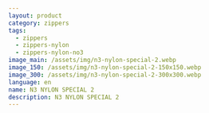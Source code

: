 ```yaml
---
layout: product
category: zippers
tags:
  - zippers
  - zippers-nylon
  - zippers-nylon-no3
image_main: /assets/img/n3-nylon-special-2.webp
image_150: /assets/img/n3-nylon-special-2-150x150.webp
image_300: /assets/img/n3-nylon-special-2-300x300.webp
language: en
name: N3 NYLON SPECIAL 2
description: N3 NYLON SPECIAL 2
---
```

